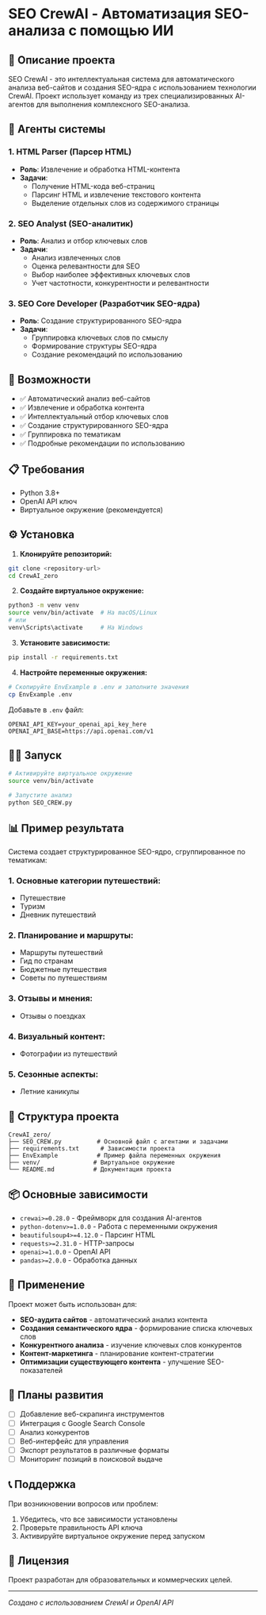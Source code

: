 # SEO CrewAI - Автоматизация SEO-анализа с помощью ИИ

## 📝 Описание проекта

SEO CrewAI - это интеллектуальная система для автоматического анализа веб-сайтов и создания SEO-ядра с использованием технологии CrewAI. Проект использует команду из трех специализированных AI-агентов для выполнения комплексного SEO-анализа.

## 🤖 Агенты системы

### 1. HTML Parser (Парсер HTML)
- **Роль**: Извлечение и обработка HTML-контента
- **Задачи**: 
  - Получение HTML-кода веб-страниц
  - Парсинг HTML и извлечение текстового контента
  - Выделение отдельных слов из содержимого страницы

### 2. SEO Analyst (SEO-аналитик)
- **Роль**: Анализ и отбор ключевых слов
- **Задачи**:
  - Анализ извлеченных слов
  - Оценка релевантности для SEO
  - Выбор наиболее эффективных ключевых слов
  - Учет частотности, конкурентности и релевантности

### 3. SEO Core Developer (Разработчик SEO-ядра)
- **Роль**: Создание структурированного SEO-ядра
- **Задачи**:
  - Группировка ключевых слов по смыслу
  - Формирование структуры SEO-ядра
  - Создание рекомендаций по использованию

## 🚀 Возможности

- ✅ Автоматический анализ веб-сайтов
- ✅ Извлечение и обработка контента
- ✅ Интеллектуальный отбор ключевых слов
- ✅ Создание структурированного SEO-ядра
- ✅ Группировка по тематикам
- ✅ Подробные рекомендации по использованию

## 📋 Требования

- Python 3.8+
- OpenAI API ключ
- Виртуальное окружение (рекомендуется)

## ⚙️ Установка

1. **Клонируйте репозиторий:**
```bash
git clone <repository-url>
cd CrewAI_zero
```

2. **Создайте виртуальное окружение:**
```bash
python3 -m venv venv
source venv/bin/activate  # На macOS/Linux
# или
venv\Scripts\activate     # На Windows
```

3. **Установите зависимости:**
```bash
pip install -r requirements.txt
```

4. **Настройте переменные окружения:**
```bash
# Скопируйте EnvExample в .env и заполните значения
cp EnvExample .env
```

Добавьте в `.env` файл:
```
OPENAI_API_KEY=your_openai_api_key_here
OPENAI_API_BASE=https://api.openai.com/v1
```

## 🏃‍♂️ Запуск

```bash
# Активируйте виртуальное окружение
source venv/bin/activate

# Запустите анализ
python SEO_CREW.py
```

## 📊 Пример результата

Система создает структурированное SEO-ядро, сгруппированное по тематикам:

### 1. Основные категории путешествий:
- Путешествие
- Туризм  
- Дневник путешествий

### 2. Планирование и маршруты:
- Маршруты путешествий
- Гид по странам
- Бюджетные путешествия
- Советы по путешествиям

### 3. Отзывы и мнения:
- Отзывы о поездках

### 4. Визуальный контент:
- Фотографии из путешествий

### 5. Сезонные аспекты:
- Летние каникулы

## 🔧 Структура проекта

```
CrewAI_zero/
├── SEO_CREW.py          # Основной файл с агентами и задачами
├── requirements.txt      # Зависимости проекта
├── EnvExample           # Пример файла переменных окружения
├── venv/               # Виртуальное окружение
└── README.md           # Документация проекта
```

## 📦 Основные зависимости

- `crewai>=0.28.0` - Фреймворк для создания AI-агентов
- `python-dotenv>=1.0.0` - Работа с переменными окружения
- `beautifulsoup4>=4.12.0` - Парсинг HTML
- `requests>=2.31.0` - HTTP-запросы
- `openai>=1.0.0` - OpenAI API
- `pandas>=2.0.0` - Обработка данных

## 🎯 Применение

Проект может быть использован для:

- **SEO-аудита сайтов** - автоматический анализ контента
- **Создания семантического ядра** - формирование списка ключевых слов
- **Конкурентного анализа** - изучение ключевых слов конкурентов
- **Контент-маркетинга** - планирование контент-стратегии
- **Оптимизации существующего контента** - улучшение SEO-показателей

## 🔮 Планы развития

- [ ] Добавление веб-скрапинга инструментов
- [ ] Интеграция с Google Search Console
- [ ] Анализ конкурентов
- [ ] Веб-интерфейс для управления
- [ ] Экспорт результатов в различные форматы
- [ ] Мониторинг позиций в поисковой выдаче

## 📞 Поддержка

При возникновении вопросов или проблем:

1. Убедитесь, что все зависимости установлены
2. Проверьте правильность API ключа
3. Активируйте виртуальное окружение перед запуском

## 📄 Лицензия

Проект разработан для образовательных и коммерческих целей.

---

*Создано с использованием CrewAI и OpenAI API*
